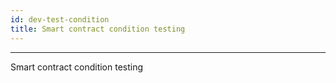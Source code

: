 ```yaml
---
id: dev-test-condition
title: Smart contract condition testing
---
```


---
Smart contract condition testing